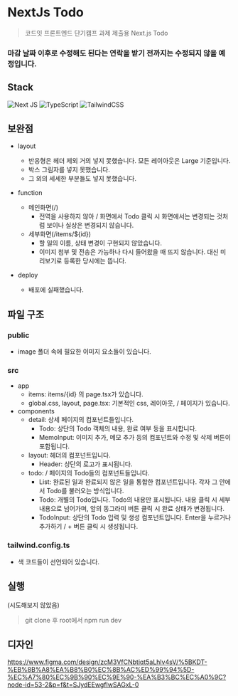 # NextJs Todo

> 코드잇 프론트엔드 단기캠프 과제 제출용 Next.js Todo

### 마감 날짜 이후로 수정해도 된다는 연락을 받기 전까지는 수정되지 않을 예정입니다.


## Stack
![Next JS](https://img.shields.io/badge/Next-black?style=for-the-badge&logo=next.js&logoColor=white)
![TypeScript](https://img.shields.io/badge/typescript-%23007ACC.svg?style=for-the-badge&logo=typescript&logoColor=white)
![TailwindCSS](https://img.shields.io/badge/tailwindcss-%2338B2AC.svg?style=for-the-badge&logo=tailwind-css&logoColor=white)

## 보완점

- layout

  - 반응형은 헤더 제외 거의 넣지 못했습니다. 모든 레이아웃은 Large 기준입니다.
  - 박스 그림자를 넣지 못했습니다.
  - 그 외의 세세한 부분들도 넣지 못했습니다.

- function
  - 메인화면(/)
    - 전역을 사용하지 않아 / 화면에서 Todo 클릭 시 화면에서는 변경되는 것처럼 보이나 실상은 변경되지 않습니다.
  - 세부화면(/items/${id})
    - 할 일의 이름, 상태 변경이 구현되지 않았습니다.
    - 이미지 첨부 및 전송은 가능하나 다시 들어왔을 때 뜨지 않습니다. 대신 미리보기로 등록한 당시에는 뜹니다.
- deploy
  - 배포에 실패했습니다.

## 파일 구조

### public

- image 폴더 속에 필요한 이미지 요소들이 있습니다.

### src

- app
  - items: items/{id} 의 page.tsx가 있습니다.
  - global.css, layout, page.tsx: 기본적인 css, 레이아웃, / 페이지가 있습니다.
- components
  - detail: 상세 페이지의 컴포넌트들입니다.
    - Todo: 상단의 Todo 객체의 내용, 완료 여부 등을 표시합니다.
    - MemoInput: 이미지 추가, 메모 추가 등의 컴포넌트와 수정 및 삭제 버튼이 포함됩니다.
  - layout: 헤더의 컴포넌트입니다.
    - Header: 상단의 로고가 표시됩니다.
  - todo: / 페이지의 Todo들의 컴포넌트들입니다.
    - List: 완료된 일과 완료되지 않은 일을 통합한 컴포넌트입니다. 각자 그 안에서 Todo를 불러오는 방식입니다.
    - Todo: 개별의 Todo입니다. Todo의 내용만 표시됩니다. 내용 클릭 시 세부 내용으로 넘어가며, 앞의 동그라미 버튼 클릭 시 완료 상태가 변경됩니다.
    - TodoInput: 상단의 Todo 입력 및 생성 컴포넌트입니다. Enter을 누르거나 추가하기 / + 버튼 클릭 시 생성됩니다.

### tailwind.config.ts

- 색 코드들이 선언되어 있습니다.

## 실행

(시도해보지 않았음)

> git clone 후 root에서 npm run dev

## 디자인

https://www.figma.com/design/zcM3VfCNbtiqt5aLhlv4sV/%5BKDT-%EB%8B%A8%EA%B8%B0%EC%8B%AC%ED%99%94%5D-%EC%A7%80%EC%9B%90%EC%9E%90-%EA%B3%BC%EC%A0%9C?node-id=53-2&p=f&t=SJydEEwgfIwSAGxL-0
